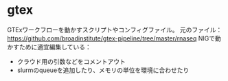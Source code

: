 # gtex

GTExワークフローを動かすスクリプトやコンフィグファイル。
元のファイル：https://github.com/broadinstitute/gtex-pipeline/tree/master/rnaseq
NIGで動かすために適宜編集している：
- クラウド用の引数などをコメントアウト
- slurmのqueueを追加したり、メモリの単位を環境に合わせたり

